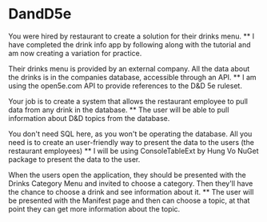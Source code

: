 # DandD5e

You were hired by restaurant to create a solution for their drinks menu.
** I have completed the drink info app by following along with the tutorial and am now creating a variation for practice.

Their drinks menu is provided by an external company. All the data about the drinks is in the companies database, accessible through an API.
** I am using the open5e.com API to provide references to the D&D 5e ruleset.

Your job is to create a system that allows the restaurant employee to pull data from any drink in the database.
** The user will be able to pull information about D&D topics from the database.

You don't need SQL here, as you won't be operating the database. All you need is to create an user-friendly way to present the data to the users
(the restaurant employees)
** I will be using ConsoleTableExt by Hung Vo NuGet package to present the data to the user.

When the users open the application, they should be presented with the Drinks Category Menu and invited to choose a category. Then they'll have 
the chance to choose a drink and see information about it.
** The user will be presented with the Manifest page and then can choose a topic, at that point they can get more information about the topic.
